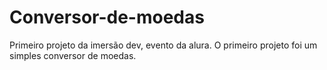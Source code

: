 # Conversor-de-moedas
Primeiro projeto da imersão dev, evento da alura. O primeiro projeto foi um simples conversor de moedas.
